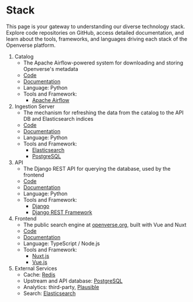 # Stack

This page is your gateway to understanding our diverse technology stack. Explore code repositories on GitHub, access detailed documentation, and learn about the tools, frameworks, and languages driving each stack of the Openverse platform.

1. Catalog
   - The Apache Airflow-powered system for downloading and storing Openverse's metadata
   - [Code](https://github.com/WordPress/openverse/blob/main/catalog)
   - [Documentation](https://docs.openverse.org/catalog/index.html)
   - Language: Python
   - Tools and Framework:
     - [Apache Airflow](https://airflow.apache.org/docs/apache-airflow/stable/index.html)
2. Ingestion Server
   - The mechanism for refreshing the data from the catalog to the API DB and Elasticsearch indices
   - [Code](https://github.com/WordPress/openverse/blob/main/ingestion_server)
   - [Documentation](https://docs.openverse.org/ingestion_server/index.html)
   - Language: Python
   - Tools and Framework:
     - [Elasticsearch](https://www.elastic.co/guide/index.html)
     - [PostgreSQL](https://www.postgresql.org/docs/)
3. API
   - The Django REST API for querying the database, used by the frontend
   - [Code](https://github.com/WordPress/openverse/blob/main/api)
   - [Documentation](https://docs.openverse.org/api/index.html)
   - Language: Python
   - Tools and Framework:
     - [Django](https://docs.djangoproject.com/en/5.0/)
     - [Django REST Framework](https://www.django-rest-framework.org/)
4. Frontend
   - The public search engine at [openverse.org](https://openverse.org/), built with Vue and Nuxt
   - [Code](https://github.com/WordPress/openverse/blob/main/frontend)
   - [Documentation](https://docs.openverse.org/frontend/index.html)
   - Language: TypeScript / Node.js
   - Tools and Framework:
     - [Nuxt.js](https://nuxt.com/docs/getting-started/introduction)
     - [Vue.js](https://vuejs.org/guide/introduction.html)
5. External Services
   - Cache: [Redis](https://redis.io/docs/about/)
   - Upstream and API database: [PostgreSQL](https://www.postgresql.org/docs/)
   - Analytics: third-party, [Plausible](https://plausible.io/docs)
   - Search: [Elasticsearch](https://www.elastic.co/guide/index.html)
